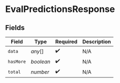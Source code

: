 # EvalPredictionsResponse


## Fields

| Field              | Type               | Required           | Description        |
| ------------------ | ------------------ | ------------------ | ------------------ |
| `data`             | *any*[]            | :heavy_check_mark: | N/A                |
| `hasMore`          | *boolean*          | :heavy_check_mark: | N/A                |
| `total`            | *number*           | :heavy_check_mark: | N/A                |